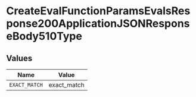 # CreateEvalFunctionParamsEvalsResponse200ApplicationJSONResponseBody510Type


## Values

| Name          | Value         |
| ------------- | ------------- |
| `EXACT_MATCH` | exact_match   |